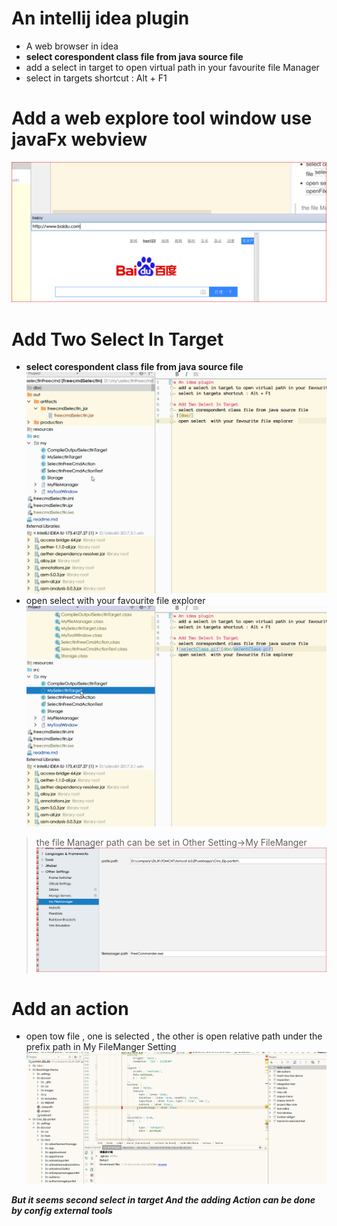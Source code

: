 # An intellij idea plugin 
- A web browser in idea
- **select corespondent class file from java source file**
- add a select in target to open virtual path in your favourite file Manager
- select in targets shortcut : Alt + F1

# Add a web explore tool window use javaFx webview
![web.png](doc/web.PNG)

# Add Two Select In Target
- **select corespondent class file from java source file**
![selectClass.gif](doc/selectClass.gif)
- open select  with your favourite file explorer 
![openFile.gif](doc/openFile.gif) 
> the file Manager path can be set in Other Setting->My FileManger
![fileManagerSetting.PNG](doc/fileManagerSetting.PNG)

# Add an action
- open tow file , one is selected , the other is  open relative path under the prefix path in My FileManger Setting
![openTwoFile.gif](doc/openTwoFile.gif)

**_But it seems second select in target And the adding Action can be done by config external tools_**
 



